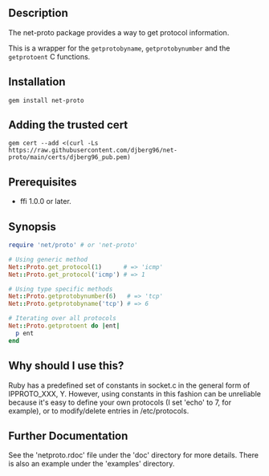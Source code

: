 ## Description
The net-proto package provides a way to get protocol information.

This is a wrapper for the `getprotobyname`, `getprotobynumber` and
the `getprotoent` C functions.

## Installation
`gem install net-proto`

## Adding the trusted cert
`gem cert --add <(curl -Ls https://raw.githubusercontent.com/djberg96/net-proto/main/certs/djberg96_pub.pem)`

## Prerequisites
* ffi 1.0.0 or later.

## Synopsis
```ruby
require 'net/proto' # or 'net-proto'

# Using generic method
Net::Proto.get_protocol(1)      # => 'icmp'
Net::Proto.get_protocol('icmp') # => 1

# Using type specific methods
Net::Proto.getprotobynumber(6)   # => 'tcp'
Net::Proto.getprotobyname('tcp') # => 6

# Iterating over all protocols
Net::Proto.getprotoent do |ent|
  p ent
end
```

## Why should I use this?
Ruby has a predefined set of constants in socket.c in the general form of
IPPROTO_XXX, Y.  However, using constants in this fashion can be unreliable
because it's easy to define your own protocols (I set 'echo' to 7, for
example), or to modify/delete entries in /etc/protocols.

## Further Documentation
See the 'netproto.rdoc' file under the 'doc' directory for more details.  There
is also an example under the 'examples' directory.
